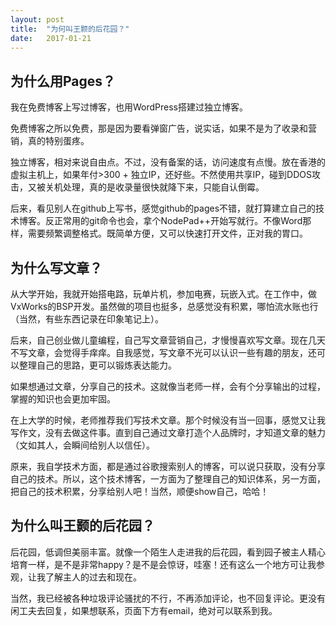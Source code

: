 ```yaml
---
layout: post
title:  "为何叫王颢的后花园？"
date:   2017-01-21
---
```

## 为什么用Pages？

我在免费博客上写过博客，也用WordPress搭建过独立博客。

免费博客之所以免费，那是因为要看弹窗广告，说实话，如果不是为了收录和营销，真的特别蛋疼。

独立博客，相对来说自由点。不过，没有备案的话，访问速度有点慢。放在香港的虚拟主机上，如果年付>300 + 独立IP，还好些。不然使用共享IP，碰到DDOS攻击，又被关机处理，真的是收录量很快就降下来，只能自认倒霉。

后来，看见别人在github上写书，感觉github的pages不错，就打算建立自己的技术博客。反正常用的git命令也会，拿个NodePad++开始写就行。不像Word那样，需要频繁调整格式。既简单方便，又可以快速打开文件，正对我的胃口。

## 为什么写文章？

从大学开始，我就开始搭电路，玩单片机，参加电赛，玩嵌入式。在工作中，做VxWorks的BSP开发。虽然做的项目也挺多，总感觉没有积累，哪怕流水账也行（当然，有些东西记录在印象笔记上）。

后来，自己创业做儿童编程，自己写文章营销自己，才慢慢喜欢写文章。现在几天不写文章，会觉得手痒痒。自我感觉，写文章不光可以认识一些有趣的朋友，还可以整理自己的思路，更可以锻炼表达能力。

如果想通过文章，分享自己的技术。这就像当老师一样，会有个分享输出的过程，掌握的知识也会更加牢固。

在上大学的时候，老师推荐我们写技术文章。那个时候没有当一回事，感觉又让我写作文，没有去做这件事。直到自己通过文章打造个人品牌时，才知道文章的魅力（文如其人，会瞬间给别人以信任）。

原来，我自学技术方面，都是通过谷歌搜索别人的博客，可以说只获取，没有分享自己的技术。所以，这个技术博客，一方面为了整理自己的知识体系，另一方面，把自己的技术积累，分享给别人吧！当然，顺便show自己，哈哈！

## 为什么叫王颢的后花园？

后花园，低调但美丽丰富。就像一个陌生人走进我的后花园，看到园子被主人精心培育一样，是不是非常happy？是不是会惊讶，哇塞！还有这么一个地方可让我参观，让我了解主人的过去和现在。

当然，我已经被各种垃圾评论骚扰的不行，不再添加评论，也不回复评论。更没有闲工夫去回复，如果想联系，页面下方有email，绝对可以联系到我。